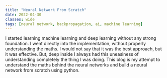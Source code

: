 ```yaml
---
title: "Neural Network From Scratch"
date: 2022-04-30
classes: wide
tags: [neural network, backpropagation, ai, machine learning]
---
```

I started learning machine learning and deep learning without any strong foundation. I went directly into the implementation, without properly understanding the maths. I would not say that it was the best approach, but it was effective. But, deep inside I always had this uneasiness of understanding completely the thing I was doing. This blog is my attempt to understand the maths behind the neural networks and build a neural network from scratch using python. 